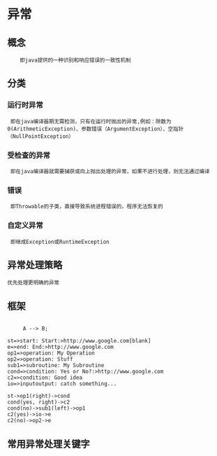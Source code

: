# 异常

## 概念
        
        即java提供的一种识别和响应错误的一致性机制

## 分类

### 运行时异常
     
     即在java编译器期无需检测，只有在运行时抛出的异常,例如：除数为0(ArithmeticException)、参数错误（ArgumentException）、空指针（NullPointException）
     

### 受检查的异常
     
     即在java编译器就需要捕获或向上抛出处理的异常，如果不进行处理，则无法通过编译

### 错误

     即Throwable的子类，直接导致系统进程错误的，程序无法恢复的

### 自定义异常

     即继成Exception或RuntimeException

## 异常处理策略

    优先处理更明确的异常
     
   
## 框架

```graph LR;
    
     A --> B;
```
     
     
     
     
     
     
     
```flow
st=>start: Start:>http://www.google.com[blank]
e=>end: End:>http://www.google.com
op1=>operation: My Operation
op2=>operation: Stuff
sub1=>subroutine: My Subroutine
cond=>condition: Yes or No?:>http://www.google.com
c2=>condition: Good idea
io=>inputoutput: catch something...
 
st->op1(right)->cond
cond(yes, right)->c2
cond(no)->sub1(left)->op1
c2(yes)->io->e
c2(no)->op2->e
```

## 常用异常处理关键字